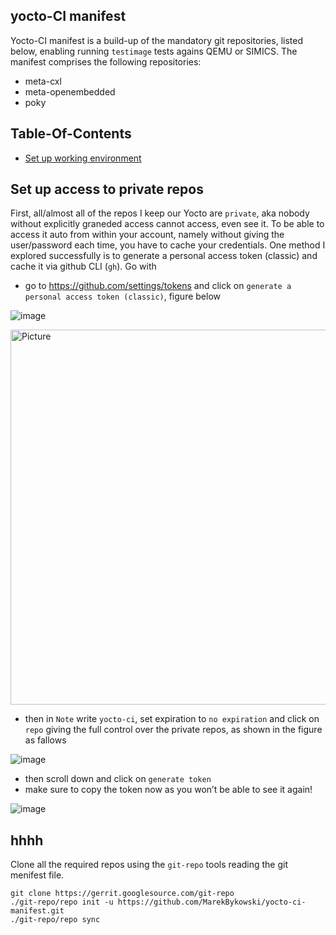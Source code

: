 ## yocto-CI manifest

Yocto-CI manifest is a build-up of the mandatory git repositories, listed below, enabling running `testimage` tests agains QEMU or SIMICS. The manifest comprises the following repositories:
- meta-cxl 
- meta-openembedded
- poky

## Table-Of-Contents

- [Set up working environment](#set-up-working-environment)  

## Set up access to private repos

First, all/almost all of the repos I keep our Yocto are `private`, aka nobody without explicitly graneded access cannot access, even see it. To be able to access it auto from within your account, namely without giving the user/password each time, you have to cache your credentials. One method I explored successfully is to generate a personal access token (classic) and cache it via github CLI (`gh`). Go with

- go to https://github.com/settings/tokens and click on `generate a personal access token (classic)`, figure below

![image](https://github.com/user-attachments/assets/44e5a5d7-bb84-4de8-9587-c98ee95f4931)

<img src="[Picture.svg](https://github.com/user-attachments/assets/44e5a5d7-bb84-4de8-9587-c98ee95f4931)" 
        alt="Picture" 
        width="800" 
        height="600" 
        style="display: block; margin: 0 auto" />

- then in `Note` write `yocto-ci`, set expiration to `no expiration` and click on `repo` giving the full control over the private repos, as shown in the figure as fallows

![image](https://github.com/user-attachments/assets/0dfb35ac-675f-44fa-ae41-672b9fbe1995)

- then scroll down and click on `generate token`
- make sure to copy the token now as you won’t be able to see it again!

![image](https://github.com/user-attachments/assets/48efcae5-8548-493d-972a-17bc20db7d31)

  
## hhhh

Clone all the required repos using the `git-repo` tools reading the git menifest file.

```
git clone https://gerrit.googlesource.com/git-repo
./git-repo/repo init -u https://github.com/MarekBykowski/yocto-ci-manifest.git
./git-repo/repo sync
```
